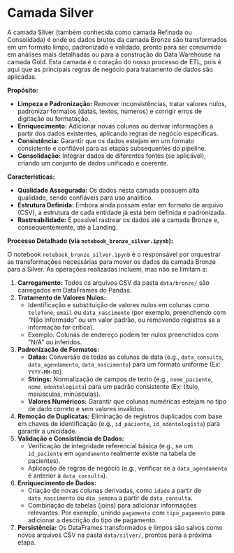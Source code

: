 # Camada Silver

A camada Silver (também conhecida como camada Refinada ou Consolidada) é onde os dados brutos da camada Bronze são transformados em um formato limpo, padronizado e validado, pronto para ser consumido em análises mais detalhadas ou para a construção do Data Warehouse na camada Gold. Esta camada é o coração do nosso processo de ETL, pois é aqui que as principais regras de negócio para tratamento de dados são aplicadas.

**Propósito:**

* **Limpeza e Padronização:** Remover inconsistências, tratar valores nulos, padronizar formatos (datas, textos, números) e corrigir erros de digitação ou formatação.
* **Enriquecimento:** Adicionar novas colunas ou derivar informações a partir dos dados existentes, aplicando regras de negócio específicas.
* **Consistência:** Garantir que os dados estejam em um formato consistente e confiável para as etapas subsequentes do pipeline.
* **Consolidação:** Integrar dados de diferentes fontes (se aplicável), criando um conjunto de dados unificado e coerente.

**Características:**

* **Qualidade Assegurada:** Os dados nesta camada possuem alta qualidade, sendo confiáveis para uso analítico.
* **Estrutura Definida:** Embora ainda possam estar em formato de arquivo (CSV), a estrutura de cada entidade já está bem definida e padronizada.
* **Rastreabilidade:** É possível rastrear os dados até a camada Bronze e, consequentemente, até a Landing.

**Processo Detalhado (via `notebook_bronze_silver.ipynb`):**

O notebook `notebook_bronze_silver.ipynb` é o responsável por orquestrar as transformações necessárias para mover os dados da camada Bronze para a Silver. As operações realizadas incluem, mas não se limitam a:

1.  **Carregamento:** Todos os arquivos CSV da pasta `data/bronze/` são carregados em DataFrames do Pandas.
2.  **Tratamento de Valores Nulos:**
    * Identificação e substituição de valores nulos em colunas como `telefone`, `email` ou `data_nascimento` (por exemplo, preenchendo com "Não Informado" ou um valor padrão, ou removendo registros se a informação for crítica).
    * Exemplo: Colunas de endereço podem ter nulos preenchidos com "N/A" ou inferidos.
3.  **Padronização de Formatos:**
    * **Datas:** Conversão de todas as colunas de data (e.g., `data_consulta`, `data_agendamento`, `data_nascimento`) para um formato uniforme (Ex: `YYYY-MM-DD`).
    * **Strings:** Normalização de campos de texto (e.g., `nome_paciente`, `nome_odontologista`) para um padrão consistente (Ex: título, maiúsculas, minúsculas).
    * **Valores Numéricos:** Garantir que colunas numéricas estejam no tipo de dado correto e sem valores inválidos.
4.  **Remoção de Duplicatas:** Eliminação de registros duplicados com base em chaves de identificação (e.g., `id_paciente`, `id_odontologista`) para garantir a unicidade.
5.  **Validação e Consistência de Dados:**
    * Verificação de integridade referencial básica (e.g., se um `id_paciente` em `agendamento` realmente existe na tabela de pacientes).
    * Aplicação de regras de negócio (e.g., verificar se a `data_agendamento` é anterior à `data_consulta`).
6.  **Enriquecimento de Dados:**
    * Criação de novas colunas derivadas, como `idade` a partir de `data_nascimento` ou `dia_semana` a partir de `data_consulta`.
    * Combinação de tabelas (joins) para adicionar informações relevantes. Por exemplo, unindo `pagamento` com `tipo_pagamento` para adicionar a descrição do tipo de pagamento.
7.  **Persistência:** Os DataFrames transformados e limpos são salvos como novos arquivos CSV na pasta `data/silver/`, prontos para a próxima etapa.
